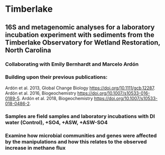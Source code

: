 # Timberlake
## 16S and metagenomic analyses for a laboratory incubation experiment with sediments from the Timberlake Observatory for Wetland Restoration, North Carolina
### Collaborating with Emily Bernhardt and Marcelo Ardón
### Building upon their previous publications:
Ardón et al. 2013, Global Change Biology https://doi.org/10.1111/gcb.12287. 
Ardón et al. 2016, Biogeochemistry https://doi.org/10.1007/s10533-016-0189-5. 
Ardón et al. 2018, Biogeochemistry https://doi.org/10.1007/s10533-018-0486-2. 
### Samples are field samples and laboratory incubations with DI water (Control), +SO4, +ASW, +ASW-SO4
### Examine how microbial communities and genes were affected by the manipulations and how this relates to the observed increase in methane flux
